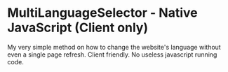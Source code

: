 # MultiLanguageSelector - Native JavaScript (Client only)
My very simple method on how to change the website's language without even a single page refresh. Client friendly. No useless javascript running code.
